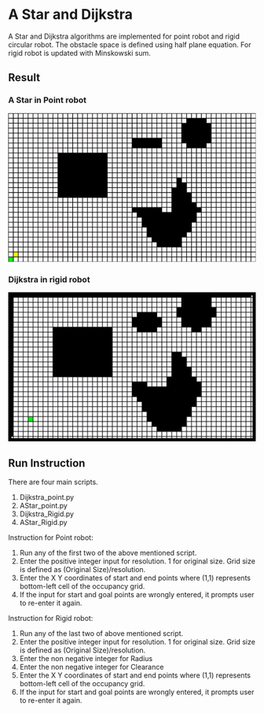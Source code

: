 # A Star and Dijkstra
  A Star and Dijkstra algorithms are implemented for point robot and rigid circular robot. The obstacle space is defined using half plane equation. For rigid robot is updated with Minskowski sum.


## Result
### A Star in Point robot
  ![A Star in point robot](AStar_point.gif)

### Dijkstra in rigid robot
![Dijkstra in rigid robot](Dijkstra_Rigid.gif)

## Run Instruction
There are four main scripts.
  1. Dijkstra_point.py
  2. AStar_point.py
  3. Dijkstra_Rigid.py
  4. AStar_Rigid.py

Instruction for Point robot:

1. Run any of the first two of the above mentioned script.
2. Enter the positive integer input for resolution. 1 for original size.
   Grid size is defined as (Original Size)/resolution.
3. Enter the X Y coordinates of start and end points where (1,1) represents bottom-left cell of the
   occupancy grid.
4. If the input for start and goal points are wrongly entered, it prompts user to re-enter it again.

Instruction for Rigid robot:

1. Run any of the last two of above mentioned script.
2. Enter the positive integer input for resolution. 1 for original size.
   Grid size is defined as (Original Size)/resolution.
3. Enter the non negative integer for Radius
4. Enter the non negative integer for Clearance
5. Enter the X Y coordinates of start and end points where (1,1) represents bottom-left cell of the
   occupancy grid.
6. If the input for start and goal points are wrongly entered, it prompts user to re-enter it again.
